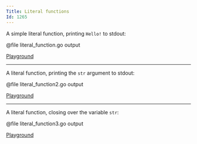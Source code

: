 ```yaml
---
Title: Literal functions
Id: 1265
---
```

A simple literal function, printing `Hello!` to stdout:

@file literal_function.go output

[Playground](https://play.golang.org/p/upOAwpOaue)

----------

A literal function, printing the `str` argument to stdout:

@file literal_function2.go output

[Playground](https://play.golang.org/p/jz-5wpEkY2)

----------

A literal function, closing over the variable `str`:

@file literal_function3.go output

[Playground](https://play.golang.org/p/j6ZgyAna7l)
